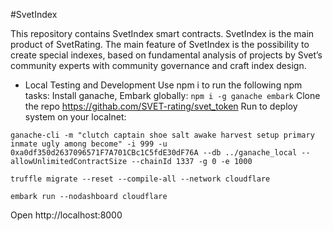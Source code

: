 #SvetIndex

This repository contains SvetIndex smart contracts. SvetIndex is the main product of SvetRating. The main feature of SvetIndex is the possibility to create special indexes, based on fundamental analysis of projects by Svet’s community experts  with community governance and craft index design.

- Local Testing and Development
Use npm i to run the following npm tasks:
Install ganache, Embark globally:
`npm i -g ganache embark`
 Clone the repo https://githab.com/SVET-rating/svet_token
Run to deploy system on your localnet:
```
ganache-cli -m "clutch captain shoe salt awake harvest setup primary inmate ugly among become" -i 999 -u 0xa0df350d2637096571F7A701CBc1C5fdE30dF76A --db ../ganache_local --allowUnlimitedContractSize --chainId 1337 -g 0 -e 1000

truffle migrate --reset --compile-all --network cloudflare

embark run --nodashboard cloudflare
```

Open http://localhost:8000
